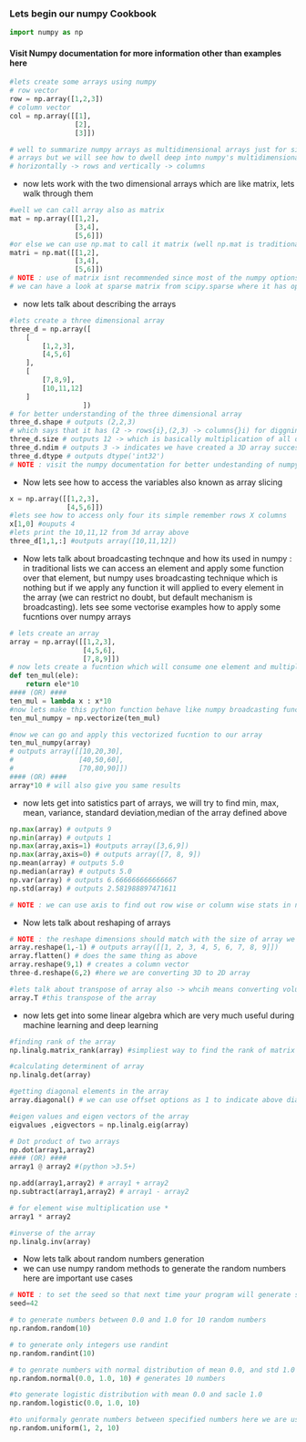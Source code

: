 ### Lets begin our numpy Cookbook

```Python
import numpy as np
```

#### Visit Numpy documentation for more information other than examples here
```Python
#lets create some arrays using numpy
# row vector
row = np.array([1,2,3])
# column vector 
col = np.array([[1],
                [2],
                [3]])

# well to summarize numpy arrays as multidimensional arrays just for simplicity we have created a one dimensional
# arrays but we will see how to dwell deep into numpy's multidimensional arrays. and these arrays represent 
# horizontally -> rows and vertically -> columns 
```
* now lets work with the two dimensional arrays which are like matrix, lets walk through them
```Python
#well we can call array also as matrix 
mat = np.array([[1,2],
                [3,4],
                [5,6]])
#or else we can use np.mat to call it matrix (well np.mat is traditional matrix option in numpy)
matri = np.mat([[1,2],
                [3,4],
                [5,6]])
# NOTE : use of matrix isnt recommended since most of the numpy options returns arrays not matrixs
# we can have a look at sparse matrix from scipy.sparse where it has options like csr,csc to store only non zero values
```
* now lets talk about describing the arrays
```Python
#lets create a three dimensional array 
three_d = np.array([
    [
        [1,2,3],
        [4,5,6]
    ],
    [
        [7,8,9],
        [10,11,12]
    ]
                  ])
# for better understanding of the three dimensional array
three_d.shape # outputs (2,2,3)
# which says that it has (2 -> rows{i},(2,3) -> columns{}i) for diggning deep (2 -> rows{ii},3 -> columns{ii})
three_d.size # outputs 12 -> which is basically multiplication of all dimensions
three_d.ndim # outputs 3 -> indicates we have created a 3D array succesfully
three_d.dtype # outputs dtype('int32') 
# NOTE : visit the numpy documentation for better undestanding of numpy datatypes
```
* Now lets see how to access the variables also known as array slicing 

```Python
x = np.array([[1,2,3],
              [4,5,6]])
#lets see how to access only four its simple remember rows X columns 
x[1,0] #ouputs 4
#lets print the 10,11,12 from 3d array above
three_d[1,1,:] #outputs array([10,11,12])
```

* Now lets talk about broadcasting technque and how its used in numpy : in traditional lists we can access an element and apply some function over that element, but numpy uses broadcasting technique which is nothing but if we apply any function it will applied to every element in the array (we can restrict no doubt, but default mechanism is broadcasting). lets see some vectorise examples how to apply some fucntions over numpy arrays
  
```python
# lets create an array
array = np.array([[1,2,3],
                  [4,5,6],
                  [7,8,9]])
# now lets create a fucntion which will consume one element and multiply with 10
def ten_mul(ele):
    return ele*10
#### (OR) ####
ten_mul = lambda x : x*10
#now lets make this python function behave like numpy broadcasting function its nothing but we are making normal function to numpy vectorize fucntion
ten_mul_numpy = np.vectorize(ten_mul)

#now we can go and apply this vectorized fucntion to our array
ten_mul_numpy(array)
# outputs array([[10,20,30],
#                [40,50,60],
#                [70,80,90]])
#### (OR) ####
array*10 # will also give you same results
```
* now lets get into satistics part of arrays, we will try to find min, max, mean, variance, standard deviation,median of the array defined above
```Python
np.max(array) # outputs 9
np.min(array) # outputs 1
np.max(array,axis=1) #outputs array([3,6,9])
np.max(array,axis=0) # outputs array([7, 8, 9])
np.mean(array) # outputs 5.0
np.median(array) # outputs 5.0
np.var(array) # outputs 6.666666666666667
np.std(array) # outputs 2.581988897471611

# NOTE : we can use axis to find out row wise or column wise stats in numpy array by default the axis is set to None
```
* Now lets talk about reshaping of arrays
``` Python 
# NOTE : the reshape dimensions should match with the size of array we are going to reshape, cheat purpose we can make use of -1 if thez size is unknown in first place
array.reshape(1,-1) # outputs array([[1, 2, 3, 4, 5, 6, 7, 8, 9]])
array.flatten() # does the same thing as above
array.reshape(9,1) # creates a column vector
three-d.reshape(6,2) #here we are converting 3D to 2D array

#lets talk about transpose of array also -> whcih means converting volumns to rows and rows to columns
array.T #this transpose of the array
```
* now lets get into some linear algebra which are very much useful during machine learning and deep learning

```Python 
#finding rank of the array
np.linalg.matrix_rank(array) #simpliest way to find the rank of matrix or array

#calculating determinent of array
np.linalg.det(array)

#getting diagonal elements in the array
array.diagonal() # we can use offset options as 1 to indicate above diagonal elements , -1 to refer below diagonal elements, please refer the numpy documentation

#eigen values and eigen vectors of the array
eigvalues ,eigvectors = np.linalg.eig(array)

# Dot product of two arrays
np.dot(array1,array2)
#### (OR) ####
array1 @ array2 #(python >3.5+)

np.add(array1,array2) # array1 + array2
np.subtract(array1,array2) # array1 - array2

# for element wise multiplication use * 
array1 * array2

#inverse of the array 
np.linalg.inv(array)
```
* Now lets talk about random numbers generation
* we can use numpy random methods to generate the random numbers here are important use cases

```python 
# NOTE : to set the seed so that next time your program will generate same numbers again
seed=42

# to generate numbers between 0.0 and 1.0 for 10 random numbers
np.random.random(10)

# to generate only integers use randint
np.random.randint(10)

# to genrate numbers with normal distribution of mean 0.0, and std 1.0
np.random.normal(0.0, 1.0, 10) # generates 10 numbers

#to generate logistic distribution with mean 0.0 and sacle 1.0
np.random.logistic(0.0, 1.0, 10)

#to uniformaly genrate numbers between specified numbers here we are using 1 and 2
np.random.uniform(1, 2, 10)
```